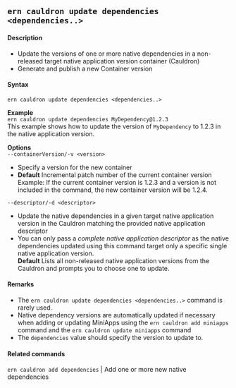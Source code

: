 ## `ern cauldron update dependencies <dependencies..>`
#### Description
* Update the versions of one or more native dependencies in a non-released target native application version container (Cauldron)  
* Generate and publish a new Container version

#### Syntax
`ern cauldron update dependencies <dependencies..>`

**Example**  
`ern cauldron update dependencies MyDependency@1.2.3`  
This example shows how to update the version of `MyDependency` to 1.2.3 in the native application version.  

**Options**  
`--containerVersion/-v <version>`
* Specify a version for the new container  
* **Default**  Incremental patch number of the current container version  
Example: If the current container version is 1.2.3 and a version is not included in the command, the new container version will be 1.2.4.

`--descriptor/-d <descriptor>`
* Update the native dependencies in a given target native application version in the Cauldron matching the provided native application descriptor  
* You can only pass a *complete native application descriptor* as the native dependencies updated using this command target only a specific single native application version.  
**Default**  Lists all non-released native application versions from the Cauldron and  prompts you to choose one to update.

#### Remarks
* The `ern cauldron update dependencies <dependencies..>` command is rarely used.  
* Native dependency versions are automatically updated if necessary when adding or updating MiniApps using the `ern cauldron add miniapps` command and the `ern cauldron update miniapps` command  
* The `dependencies` value should specify the version to update to.

#### Related commands
 `ern cauldron add dependencies` | Add one or more new native dependencies
